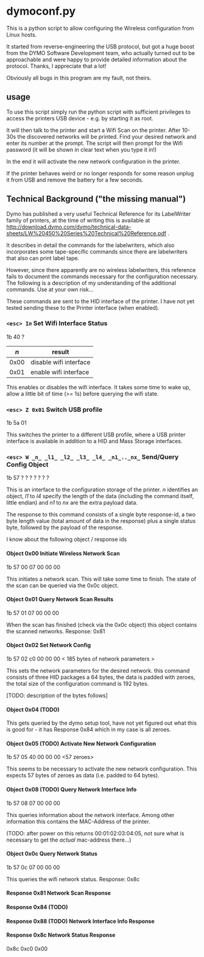 # dymoconf.py

This is a python script to allow configuring the Wireless configuration
from Linux hosts.

It started from reverse-engineering the USB protocol, but got a huge
boost from the DYMO Software Development team, who actually turned out
to be approachable and were happy to provide detailed information about
the protocol. Thanks, I appreciate that a lot!

Obviously all bugs in this program are my fault, not theirs.



## usage

To use this script simply run the python script with sufficient
privileges to access the printers USB device - e.g. by starting it as
root.

It will then talk to the printer and start a Wifi Scan on the printer.
After 10-30s the discovered networks will be printed. Find your desired
network and enter its number at the prompt. The script will then prompt
for the Wifi password (it will be shown in clear text when you type it
in!)

In the end it will activate the new network configuration in the
printer.

If the printer behaves weird or no longer responds for some reason
unplug it from USB and remove the battery for a few seconds.



## Technical Background ("the missing manual")

Dymo has published a very useful Technical Reference for its LabelWriter
family of printers, at the time of writing this is available at
http://download.dymo.com/dymo/technical-data-sheets/LW%20450%20Series%20Technical%20Reference.pdf .

It describes in detail the commands for the labelwriters, which also
incorporates some tape-specific commands since there are labelwriters
that also can print label tape.

However, since there apparently are no wireless labelwriters, this
reference fails to document the commands necessary for the configuration
necessary. The following is a description of my understanding of the
additional commands. Use at your own risk...

These commands are sent to the HID interface of the printer. I have not
yet tested sending these to the Printer interface (when enabled).


### `<esc> I`_`n`_    Set Wifi Interface Status

1b 40 ?

 _n_ | result
-----|-------
0x00 | disable wifi interface
0x01 | enable wifi interface

This enables or disables the wifi interface. It takes some time to wake
up, allow a little bit of time (>= 1s) before querying the wifi state.


### `<esc> Z 0x01`    Switch USB profile

1b 5a 01

This switches the printer to a different USB profile, where a USB
printer interface is available in addition to a HID and Mass Storage
interfaces.


### `<esc> W _n_ _l1_ _l2_ _l3_ _l4_ _n1_.._nx_`  Send/Query Config Object

1b 57 ? ? ? ? ? ? ?

This is an interface to the configuration storage of the printer. _n_
identifies an object, _l1_ to _l4_ specify the length of the data
(including the command itself, little endian) and _n1_ to _nx_ are the
extra payload data.

The response to this command consists of a single byte response-id, a
two byte length value (total amount of data in the response) plus a
single status byte, followed by the payload of the response.

I know about the following object / response ids


#### Object 0x00   Initiate Wireless Network Scan

1b 57 00 07 00 00 00

This initiates a network scan. This will take some time to finish. The
state of the scan can be queried via the 0x0c object.


#### Object 0x01   Query Network Scan Results

1b 57 01 07 00 00 00

When the scan has finished (check via the 0x0c object) this object
contains the scanned networks. Response: 0x81


#### Object 0x02   Set Network Config

1b 57 02 c0 00 00 00 < 185 bytes of network parameters >

This sets the network parameters for the desired network. this command
consists of three HID packages a 64 bytes, the data is padded with
zeroes, the total size of the configuration command is 192 bytes.

[TODO: description of the bytes follows]


#### Object 0x04   (TODO)

This gets queried by the dymo setup tool, have not yet figured out what
this is good for - it has Response 0x84 which in my case is all zeroes.


#### Object 0x05   (TODO) Activate New Network Configuration

1b 57 05 40 00 00 00 <57 zeroes>

This seems to be necessary to activate the new network configuration.
This expects 57 bytes of zeroes as data (i.e. padded to 64 bytes).


#### Object 0x08   (TODO) Query Network Interface Info

1b 57 08 07 00 00 00

This queries information about the network interface. Among other
information this contains the MAC-Address of the printer.

(TODO: after power on this returns 00:01:02:03:04:05, not sure what is
necessary to get the *actual* mac-address there...)


#### Object 0x0c   Query Network Status

1b 57 0c 07 00 00 00

This queries the wifi network status. Response: 0x8c




#### Response 0x81    Network Scan Response

#### Response 0x84    (TODO)

#### Response 0x88    (TODO) Network Interface Info Response

#### Response 0x8c    Network Status Response

0x8c 0xc0 0x00 <status> <network status>
